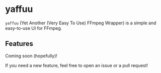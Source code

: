 # yaffuu

`yaffuu` (Yet Another (Very Easy To Use) FFmpeg Wrapper) is a simple and easy-to-use UI for FFmpeg.

## Features

Coming soon (hopefully)!

If you need a new feature, feel free to open an issue or a pull request!
